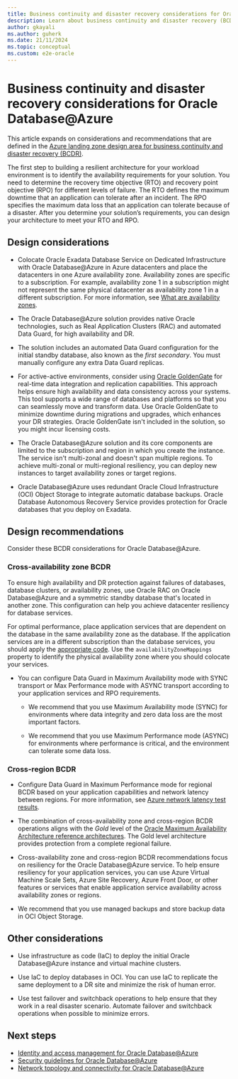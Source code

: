 ```yaml
---
title: Business continuity and disaster recovery considerations for Oracle Database@Azure
description: Learn about business continuity and disaster recovery (BCDR) for Oracle Database@Azure and how to build a resilient architecture for your workload environment.
author: gkayali
ms.author: guherk
ms.date: 21/11/2024
ms.topic: conceptual
ms.custom: e2e-oracle
--- 
```


# Business continuity and disaster recovery considerations for Oracle Database@Azure

This article expands on considerations and recommendations that are defined in the [Azure landing zone design area for business continuity and disaster recovery (BCDR)](../../ready/landing-zone/design-area/management-business-continuity-disaster-recovery.md).

The first step to building a resilient architecture for your workload environment is to identify the availability requirements for your solution. You need to determine the recovery time objective (RTO) and recovery point objective (RPO) for different levels of failure. The RTO defines the maximum downtime that an application can tolerate after an incident. The RPO specifies the maximum data loss that an application can tolerate because of a disaster. After you determine your solution’s requirements, you can design your architecture to meet your RTO and RPO.

## Design considerations

- Colocate Oracle Exadata Database Service on Dedicated Infrastructure with Oracle Database@Azure in Azure datacenters and place the datacenters in one Azure availability zone. Availability zones are specific to a subscription. For example, availability zone 1 in a subscription might not represent the same physical datacenter as availability zone 1 in a different subscription. For more information, see [What are availability zones](/azure/reliability/availability-zones-overview#physical-and-logical-availability-zones).

- The Oracle Database@Azure solution provides native Oracle technologies, such as Real Application Clusters (RAC) and automated Data Guard, for high availability and DR.

- The solution includes an automated Data Guard configuration for the initial standby database, also known as the _first secondary_. You must manually configure any extra Data Guard replicas.

- For active-active environments, consider using [Oracle GoldenGate](https://www.oracle.com/integration/goldengate/) for real-time data integration and replication capabilities. This approach helps ensure high availability and data consistency across your systems. This tool supports a wide range of databases and platforms so that you can seamlessly move and transform data. Use Oracle GoldenGate to minimize downtime during migrations and upgrades, which enhances your DR strategies. Oracle GoldenGate isn't included in the solution, so you might incur licensing costs.

- The Oracle Database@Azure solution and its core components are limited to the subscription and region in which you create the instance. The service isn't multi-zonal and doesn't span multiple regions. To achieve multi-zonal or multi-regional resiliency, you can deploy new instances to target availability zones or target regions.

- Oracle Database@Azure uses redundant Oracle Cloud Infrastructure (OCI) Object Storage to integrate automatic database backups. Oracle Database Autonomous Recovery Service provides protection for Oracle databases that you deploy on Exadata.

## Design recommendations

Consider these BCDR considerations for Oracle Database@Azure.

### Cross-availability zone BCDR

To ensure high availability and DR protection against failures of databases, database clusters, or availability zones, use Oracle RAC on Oracle Database@Azure and a symmetric standby database that's located in another zone. This configuration can help you achieve datacenter resiliency for database services.

For optimal performance, place application services that are dependent on the database in the same availability zone as the database. If the application services are in a different subscription than the database services, you should apply the [appropriate code](/azure/reliability/availability-zones-overview#physical-and-logical-availability-zones). Use the `availabilityZoneMappings` property to identify the physical availability zone where you should colocate your services.

- You can configure Data Guard in Maximum Availability mode with SYNC transport or Max Performance mode with ASYNC transport according to your application services and RPO requirements.

  - We recommend that you use Maximum Availability mode (SYNC) for environments where data integrity and zero data loss are the most important factors.

  - We recommend that you use Maximum Performance mode (ASYNC) for environments where performance is critical, and the environment can tolerate some data loss.

### Cross-region BCDR

- Configure Data Guard in Maximum Performance mode for regional BCDR based on your application capabilities and network latency between regions. For more information, see [Azure network latency test results](/azure/networking/azure-network-latency).

- The combination of cross-availability zone and cross-region BCDR operations aligns with the _Gold_ level of the [Oracle Maximum Availability Architecture reference architectures](https://docs.oracle.com/en/database/oracle/oracle-database/19/haiad/). The Gold level architecture provides protection from a complete regional failure.

- Cross-availability zone and cross-region BCDR recommendations focus on resiliency for the Oracle Database@Azure service. To help ensure resiliency for your application services, you can use Azure Virtual Machine Scale Sets, Azure Site Recovery, Azure Front Door, or other features or services that enable application service availability across availability zones or regions.

- We recommend that you use managed backups and store backup data in OCI Object Storage.

## Other considerations

- Use infrastructure as code (IaC) to deploy the initial Oracle Database@Azure instance and virtual machine clusters.

- Use IaC to deploy databases in OCI. You can use IaC to replicate the same deployment to a DR site and minimize the risk of human error.
  
- Use test failover and switchback operations to help ensure that they work in a real disaster scenario. Automate failover and switchback operations when possible to minimize errors.

## Next steps

- [Identity and access management for Oracle Database@Azure](oracle-iam-odaa.md)
- [Security guidelines for Oracle Database@Azure](oracle-security-overview-odaa.md)
- [Network topology and connectivity for Oracle Database@Azure](oracle-network-topology-odaa.md)
